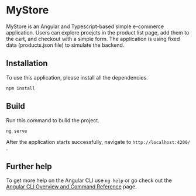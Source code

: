 # MyStore

MyStore is an Angular and Typescript-based simple e-commerce application. Users can explore proejcts in the product list page, add them to the cart, and checkout with a simple form. The application is using fixed data (products.json file) to simulate the backend.

## Installation

To use this application, please install all the dependencies.

```
npm install
```

## Build

Run this command to build the project.

```
ng serve
```

After the application starts successfully, navigate to `http://localhost:4200/` .

## Further help

To get more help on the Angular CLI use `ng help` or go check out the [Angular CLI Overview and Command Reference](https://angular.io/cli) page.
